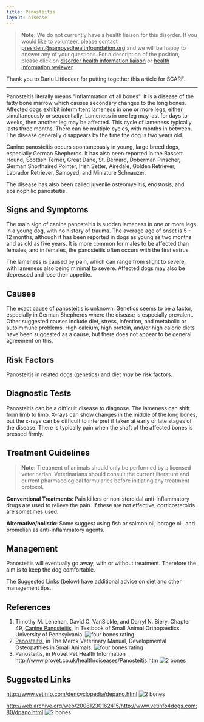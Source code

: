 ```yaml
---
title: Panosteitis
layout: disease
---
```


> **Note:** We do not currently have a health liaison for this disorder.
> If you would like to volunteer, please contact
> [president@samoyedhealthfoundation.org](mailto:president@samoyedhealthfoundation.org?subject=Questions%20about%20becoming%20a%20Health%20Information%20Liaison%20or%20Reviewer)
> and we will be happy to answer any of your questions.
> For a description of the position, please click on
> [disorder health information liaison](/become-a-health-information-liaison)
> or
> [health information reviewer](/become-a-health-information-reviewer).

Thank you to Darlu Littledeer for putting together this article for
SCARF.

---

Panosteitis literally means "inflammation of all bones". It is a
disease of the fatty bone marrow which causes secondary changes to the
long bones. Affected dogs exhibit intermittent lameness in one or more
legs, either simultaneously or sequentially. Lameness in one leg may
last for days to weeks, then another leg may be affected. This cycle of
lameness typically lasts three months. There can be multiple cycles,
with months in between. The disease generally disappears by the time
the dog is two years old.

Canine panosteitis occurs spontaneously in young, large breed dogs,
especially German Shepherds. It has also been reported in the Bassett
Hound, Scottish Terrier, Great Dane, St. Bernard, Doberman Pinscher,
German Shorthaired Pointer, Irish Setter, Airedale, Golden Retriever,
Labrador Retriever, Samoyed, and Miniature Schnauzer.

The disease has also been called juvenile osteomyelitis, enostosis, and
eosinophilic panosteitis.

## Signs and Symptoms

The main sign of canine panosteitis is sudden lameness in one or more
legs in a young dog, with no history of trauma. The average age of
onset is 5 - 12 months, although it has been reported in dogs as young
as two months and as old as five years. It is more common for males to
be affected than females, and in females, the panosteitis often occurs
with the first estrus.

The lameness is caused by pain, which can range from slight to severe,
with lameness also being minimal to severe. Affected dogs may also be
depressed and lose their appetite.

## Causes

The exact cause of panosteitis is unknown. Genetics seems to be a
factor, especially in German Shepherds where the disease is especially
prevalent. Other suggested causes include diet, stress, infection, and
metabolic or autoimmune problems. High calcium, high protein, and/or
high calorie diets have been suggested as a cause, but there does not
appear to be general agreement on this.

## Risk Factors

Panosteitis in related dogs (genetics) and diet _may_ be risk factors.

## Diagnostic Tests

Panosteitis can be a difficult disease to diagnose. The lameness can
shift from limb to limb. X-rays can show changes in the middle of the
long bones, but the x-rays can be difficult to interpret if taken at
early or late stages of the disease. There is typically pain when the
shaft of the affected bones is pressed firmly.

## Treatment Guidelines

> **Note:** Treatment of animals should only be performed by a licensed
> veterinarian. Veterinarians should consult the current literature and
> current pharmacological formularies before initiating any treatment
> protocol.

**Conventional Treatments**: Pain killers or non-steroidal
anti-inflammatory drugs are used to relieve the pain. If these are not
effective, corticosteroids are sometimes used.

**Alternative/holistic**: Some suggest using fish or salmon oil, borage
oil, and bromelian as anti-inflammatory agents.

## Management

Panosteitis will eventually go away, with or without treatment.
Therefore the aim is to keep the dog comfortable.

The Suggested Links (below) have additional advice on diet and other
management tips.

## References

1. Timothy M. Lenehan, David C. VanSickle, and Darryl N. Biery.
   Chapter 49, [Canine
   Panosteitis,](https://web.archive.org/web/20190421071358/http://cal.vet.upenn.edu/projects/saortho/chapter_49/49mast.htm)
   in Textbook of Small Animal Orthopaedics. University of
   Pennsylvania. ![four bones
rating](/img/4-bones.png)
2. [Panosteitis](http://www.merckvetmanual.com/mvm/musculoskeletal_system/osteopathies_in_small_animals/developmental_osteopathies_in_small_animals.html),
   in The Merck Veterinary Manual, Developmental Osteopathies in Small
   Animals. ![four bones
rating](/img/4-bones.png)
3. Panosteitis, in Provet Pet Health Information
   <http://www.provet.co.uk/health/diseases/Panosteitis.htm>
   ![2 bones](/img/2-bones.png)

## Suggested Links

<http://www.vetinfo.com/dencyclopedia/depano.html> ![2
bones](/img/2-bones.png)

<http://web.archive.org/web/20081230162415/http://www.vetinfo4dogs.com:80/dpano.html> ![2
bones](/img/2-bones.png)
